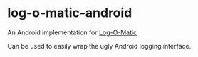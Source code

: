 log-o-matic-android
===================

An Android implementation for [Log-O-Matic](https://github.com/rearadmiral/log-o-matic)

Can be used to easily wrap the ugly Android logging interface.
